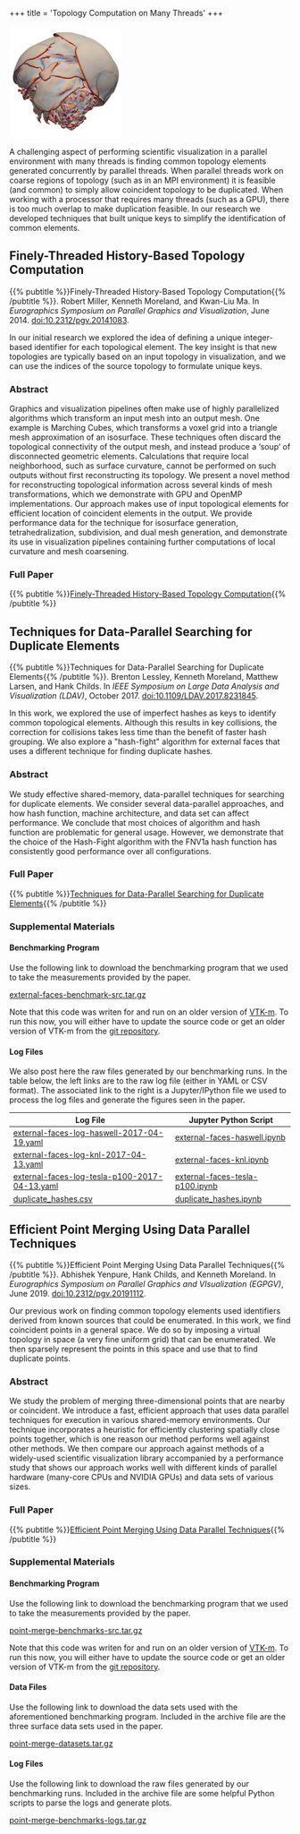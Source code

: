 +++
title = 'Topology Computation on Many Threads'
+++

<div class="pubImage">
  <img src="topology-threading.png" width="200px" />
</div>

A challenging aspect of performing scientific visualization in a parallel
environment with many threads is finding common topology elements generated
concurrently by parallel threads. When parallel threads work on coarse regions
of topology (such as in an MPI environment) it is feasible (and common) to
simply allow coincident topology to be duplicated. When working with a processor
that requires many threads (such as a GPU), there is too much overlap to make
duplication feasible. In our research we developed techniques that built unique
keys to simplify the identification of common elements.

## Finely-Threaded History-Based Topology Computation

{{% pubtitle %}}Finely-Threaded History-Based Topology Computation{{% /pubtitle %}}.
Robert Miller, Kenneth Moreland, and Kwan-Liu Ma.
In _Eurographics Symposium on Parallel Graphics and Visualization_, June 2014.
[doi:10.2312/pgv.20141083](https://dx.doi.org/10.2312/pgv.20141083).

In our initial research we explored the idea of defining a unique integer-based
identifier for each topological element. The key insight is that new topologies
are typically based on an input topology in visualization, and we can use the
indices of the source topology to formulate unique keys.

### Abstract

Graphics and visualization pipelines often make use of highly parallelized
algorithms which transform an input mesh into an output mesh. One example is
Marching Cubes, which transforms a voxel grid into a triangle mesh approximation
of an isosurface. These techniques often discard the topological connectivity of
the output mesh, and instead produce a ‘soup’ of disconnected geometric
elements. Calculations that require local neighborhood, such as surface
curvature, cannot be performed on such outputs without first reconstructing its
topology. We present a novel method for reconstructing topological information
across several kinds of mesh transformations, which we demonstrate with GPU and
OpenMP implementations. Our approach makes use of input topological elements for
efficient location of coincident elements in the output. We provide performance
data for the technique for isosurface generation, tetrahedralization,
subdivision, and dual mesh generation, and demonstrate its use in visualization
pipelines containing further computations of local curvature and mesh
coarsening.

### Full Paper

{{% pubtitle %}}[Finely-Threaded History-Based Topology Computation]{{% /pubtitle %}}

[Finely-Threaded History-Based Topology Computation]: TopologyThreading.pdf


## Techniques for Data-Parallel Searching for Duplicate Elements

{{% pubtitle %}}Techniques for Data-Parallel Searching for Duplicate Elements{{% /pubtitle %}}.
Brenton Lessley, Kenneth Moreland, Matthew Larsen, and Hank Childs.
In _IEEE Symposium on Large Data Analysis and Visualization (LDAV)_, October 2017.
[doi:10.1109/LDAV.2017.8231845](https://dx.doi.org/10.1109/LDAV.2017.8231845).

In this work, we explored the use of imperfect hashes as keys to identify common
topological elements. Although this results in key collisions, the correction
for collisions takes less time than the benefit of faster hash grouping. We also
explore a "hash-fight" algorithm for external faces that uses a different
technique for finding duplicate hashes.

### Abstract

We study effective shared-memory, data-parallel techniques for searching for
duplicate elements. We consider several data-parallel approaches, and how hash
function, machine architecture, and data set can affect performance. We conclude
that most choices of algorithm and hash function are problematic for general
usage. However, we demonstrate that the choice of the Hash-Fight algorithm with
the FNV1a hash function has consistently good performance over all
configurations.

### Full Paper

{{% pubtitle %}}[Techniques for Data-Parallel Searching for Duplicate Elements]{{% /pubtitle %}}

[Techniques for Data-Parallel Searching for Duplicate Elements]: LDAV_hashing.pdf

### Supplemental Materials

#### Benchmarking Program

Use the following link to download the benchmarking program that we used to take the measurements provided by the paper.

[external-faces-benchmark-src.tar.gz](ldav-2017-timing/external-faces-benchmark-src.tar.gz)

Note that this code was writen for and run on an older version of [VTK-m]. To run this now, you will either have to update the source code or get an older version of VTK-m from the [git repository](https://gitlab.kitware.com/vtk/vtk-m).

[VTK-m]: https://m.vtk.org

#### Log Files

We also post here the raw files generated by our benchmarking runs. In the table
below, the left links are to the raw log file (either in YAML or CSV format).
The associated link to the right is a Jupyter/IPython file we used to process
the log files and generate the figures seen in the paper.

| Log File | Jupyter Python Script |
|----------|-----------------------|
| [external-faces-log-haswell-2017-04-19.yaml](ldav-2017-timing/external-faces-log-haswell-2017-04-19.yaml) | [external-faces-haswell.ipynb](https://github.com/kennethmoreland-com/kennethmoreland-com.github.io/blob/master/topology-threading/ldav-2017-timing/external-faces-haswell.ipynb) |
| [external-faces-log-knl-2017-04-13.yaml](ldav-2017-timing/external-faces-log-knl-2017-04-13.yaml) | [external-faces-knl.ipynb](https://github.com/kennethmoreland-com/kennethmoreland-com.github.io/blob/master/topology-threading/ldav-2017-timing/external-faces-knl.ipynb) |
| [external-faces-log-tesla-p100-2017-04-13.yaml](ldav-2017-timing/external-faces-log-tesla-p100-2017-04-13.yaml) | [external-faces-tesla-p100.ipynb](https://github.com/kennethmoreland-com/kennethmoreland-com.github.io/blob/master/topology-threading/ldav-2017-timing/external-faces-tesla-p100.ipynb) |
| [duplicate_hashes.csv](ldav-2017-timing/duplicate_hashes.csv) | [duplicate_hashes.ipynb](https://github.com/kennethmoreland-com/kennethmoreland-com.github.io/blob/master/topology-threading/ldav-2017-timing/duplicate_hashes.ipynb) |

## Efficient Point Merging Using Data Parallel Techniques

{{% pubtitle %}}Efficient Point Merging Using Data Parallel Techniques{{% /pubtitle %}}.
Abhishek Yenpure, Hank Childs, and Kenneth Moreland.
In _Eurographics Symposium on Parallel Graphics and VIsualization (EGPGV)_, June 2019.
[doi:10.2312/pgv.20191112](https://dx.doi.org/10.2312/pgv.20191112).

Our previous work on finding common topology elements used identifiers derived
from known sources that could be enumerated. In this work, we find coincident
points in a general space. We do so by imposing a virtual topology in space (a
very fine uniform grid) that can be enumerated. We then sparsely represent the
points in this space and use that to find duplicate points.

### Abstract

We study the problem of merging three-dimensional points that are nearby or
coincident. We introduce a fast, efficient approach that uses data parallel
techniques for execution in various shared-memory environments. Our technique
incorporates a heuristic for efficiently clustering spatially close points
together, which is one reason our method performs well against other methods. We
then compare our approach against methods of a widely-used scientific
visualization library accompanied by a performance study that shows our approach
works well with different kinds of parallel hardware (many-core CPUs and NVIDIA
GPUs) and data sets of various sizes.

### Full Paper

{{% pubtitle %}}[Efficient Point Merging Using Data Parallel Techniques]{{% /pubtitle %}}

[Efficient Point Merging Using Data Parallel Techniques]: point-merge-egpgv2019.pdf

### Supplemental Materials

#### Benchmarking Program

Use the following link to download the benchmarking program that we used to take
the measurements provided by the paper.

[point-merge-benchmarks-src.tar.gz](point-merge-egpgv2019/point-merge-benchmarks-src.tar.gz)

Note that this code was writen for and run on an older version of [VTK-m]. To run this now, you will either have to update the source code or get an older version of VTK-m from the [git repository](https://gitlab.kitware.com/vtk/vtk-m).

#### Data Files

Use the following link to download the data sets used with the aforementioned
benchmarking program. Included in the archive file are the three surface data
sets used in the paper.

[point-merge-datasets.tar.gz](https://1drv.ms/u/s!Aub-LzOy6dCvgXC6706B4lQsyFIB?e=ozEdzd)

#### Log Files

Use the following link to download the raw files generated by our benchmarking
runs. Included in the archive file are some helpful Python scripts to parse the
logs and generate plots.

[point-merge-benchmarks-logs.tar.gz](point-merge-egpgv2019/point-merge-benchmarks-logs.tar.gz)
